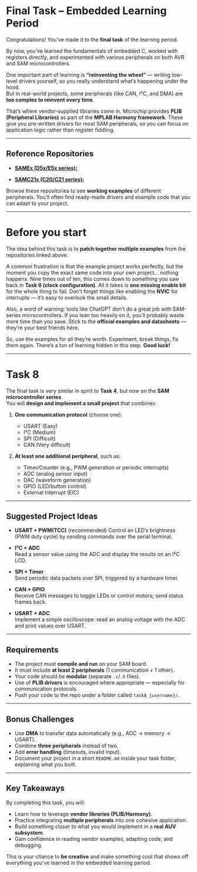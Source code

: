 #  Final Task – Embedded Learning Period

Congratulations! You’ve made it to the **final task** of the learning period.   

By now, you’ve learned the fundamentals of embedded C, worked with registers directly, and experimented with various peripherals on both AVR and SAM microcontrollers.  

One important part of learning is **“reinventing the wheel”** — writing low-level drivers yourself, so you really understand what’s happening under the hood.  
But in real-world projects, some peripherals (like CAN, I²C, and DMA) are **too complex to reinvent every time**. 

That’s where vendor-supplied libraries come in. Microchip provides **PLIB (Peripheral Libraries)** as part of the **MPLAB Harmony framework**. These give you pre-written drivers for most SAM peripherals, so you can focus on application logic rather than register fiddling.

---

## Reference Repositories

- [**SAMEx (D5x/E5x series):**](https://github.com/Microchip-MPLAB-Harmony/csp_apps_sam_d5x_e5x.git)

- [**SAMC21x (C20/C21 series):**](https://github.com/Microchip-MPLAB-Harmony/csp_apps_sam_c20_c21.git)

Browse these repositories to see **working examples** of different peripherals. You’ll often find ready-made drivers and example code that you can adapt to your project.

---

# Before you start

The idea behind this task is to **patch together multiple examples** from the repositories linked above.

A common frustration is that the example project works perfectly, but the moment you copy the exact same code into your own project… nothing happens. Nine times out of ten, this comes down to something you saw back in **Task 6 (clock configuration)**. All it takes is **one missing enable bit** for the whole thing to fail. Don’t forget things like enabling the **NVIC** for interrupts — it’s easy to overlook the small details.

Also, a word of warning: tools like ChatGPT don’t do a great job with SAM-series microcontrollers. If you lean too heavily on it, you’ll probably waste more time than you save. Stick to the **official examples and datasheets** — they’re your best friends here.

So, use the examples for all they’re worth. Experiment, break things, fix them again. There’s a ton of learning hidden in this step. **Good luck!** 

---

# Task 8 

The final task is very similar in spirit to **Task 4**, but now on the **SAM microcontroller series**.  
You will **design and implement a small project** that combines:

1. **One communication protocol** (choose one):  
   - USART  (Easy)
   - I²C  (Medium)
   - SPI  (Difficult)
   - CAN  (Very difficult)

2. **At least one additional peripheral**, such as:  
   - Timer/Counter (e.g., PWM generation or periodic interrupts)  
   - ADC (analog sensor input)  
   - DAC (waveform generation)  
   - GPIO (LED/button control)  
   - External Interrupt (EIC)  

---

## Suggested Project Ideas

- **USART + PWM(TCC)**  (recommended)
  Control an LED’s brightness (PWM duty cycle) by sending commands over the serial terminal.

- **I²C + ADC**  
  Read a sensor value using the ADC and display the results on an I²C LCD.

- **SPI + Timer**  
  Send periodic data packets over SPI, triggered by a hardware timer.

- **CAN + GPIO**  
  Receive CAN messages to toggle LEDs or control motors; send status frames back.

- **USART + ADC**  
  Implement a simple oscilloscope: read an analog voltage with the ADC and print values over USART.

---

##  Requirements

- The project must **compile and run** on your SAM board.  
- It must include **at least 2 peripherals** (1 communication + 1 other).  
- Your code should be **modular** (separate `.c`/`.h` files).  
- Use of **PLIB drivers** is encouraged where appropriate — especially for communication protocols.  
- Push your code to the repo under a folder called `task8_{username}/`.

---

##  Bonus Challenges

- Use **DMA** to transfer data automatically (e.g., ADC → memory → USART).  
- Combine **three peripherals** instead of two.  
- Add **error handling** (timeouts, invalid input).  
- Document your project in a short `README.md` inside your task folder, explaining what you built.

---

##  Key Takeaways

By completing this task, you will:
- Learn how to leverage **vendor libraries (PLIB/Harmony)**.  
- Practice integrating **multiple peripherals** into one cohesive application.  
- Build something closer to what you would implement in a **real AUV subsystem**.  
- Gain confidence in reading vendor examples, adapting code, and debugging.  

This is your chance to **be creative** and make something cool that shows off everything you’ve learned in the embedded learning period. 
